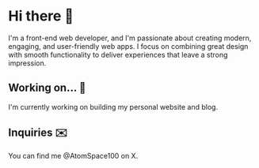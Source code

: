 # Hi there 👀
I'm a front-end web developer, and I'm passionate about creating modern, engaging, and user-friendly web apps. I focus on combining great design with smooth functionality to deliver experiences that leave a strong impression.
## Working on... 🚀
I'm currently working on building my personal website and blog.
## Inquiries ✉️
You can find me @AtomSpace100 on X.
